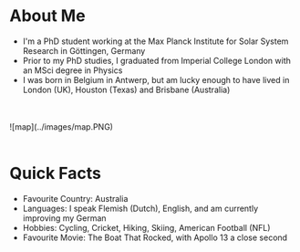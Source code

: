 # About Me 
- I'm a PhD student working at the Max Planck Institute for Solar System Research in Göttingen, Germany
- Prior to my PhD studies, I graduated from Imperial College London with an MSci degree in Physics
- I was born in Belgium in Antwerp, but am lucky enough to have lived in London (UK), Houston (Texas) and Brisbane (Australia)
<br>
<br>
![map](../images/map.PNG)
<br>
<br>

# Quick Facts
- Favourite Country: Australia
- Languages: I speak Flemish (Dutch), English, and am currently improving my German
- Hobbies: Cycling, Cricket, Hiking, Skiing, American Football (NFL)
- Favourite Movie: The Boat That Rocked, with Apollo 13 a close second